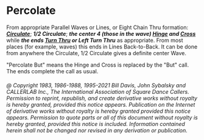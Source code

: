 
# Percolate

From appropriate Parallel Waves or Lines, or Eight Chain
Thru formation:
***[Circulate](../b1/circulate.md)***;
***1/2 Circulate***;
***the center 4 (those in the wave)
[Hinge](../ms/hinge.md)
and [Cross](../a1/anything_and_cross.md)***
while ***the ends [Turn Thru](../ms/turn_thru.md) 
or Left Turn Thru*** as appropriate. From
most places (for example, waves) this ends in Lines Back-to-Back.
It can be done from anywhere the Circulate, 1/2 Circulate gives
a definite center Wave.

"Percolate But" means the Hinge and Cross is replaced by the "But" call.
The ends complete the call as usual.

###### @ Copyright 1983, 1986-1988, 1995-2021 Bill Davis, John Sybalsky and CALLERLAB Inc., The International Association of Square Dance Callers. Permission to reprint, republish, and create derivative works without royalty is hereby granted, provided this notice appears. Publication on the Internet of derivative works without royalty is hereby granted provided this notice appears. Permission to quote parts or all of this document without royalty is hereby granted, provided this notice is included. Information contained herein shall not be changed nor revised in any derivation or publication.

<!-- Parts
Percolate1
Percolate2
Percolate3
Percolate3
-->